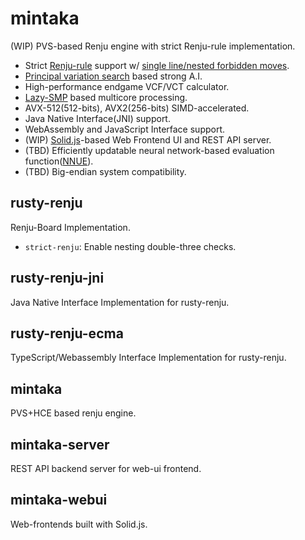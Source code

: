 # mintaka
(WIP) PVS-based Renju engine with strict Renju-rule implementation.

* Strict [Renju-rule](https://www.renju.net/rules/) support w/ [single line/nested forbidden moves](./documents/renju.md).
* [Principal variation search](https://en.wikipedia.org/wiki/Principal_variation_search) based strong A.I.
* High-performance endgame VCF/VCT calculator.
* [Lazy-SMP](https://en.wikipedia.org/wiki/Lazy_SMP) based multicore processing.
* AVX-512(512-bits), AVX2(256-bits) SIMD-accelerated.
* Java Native Interface(JNI) support.
* WebAssembly and JavaScript Interface support.
* (WIP) [Solid.js](https://www.solidjs.com/)-based Web Frontend UI and REST API server.
* (TBD) Efficiently updatable neural network-based evaluation function([NNUE](https://www.chessprogramming.org/NNUE)).
* (TBD) Big-endian system compatibility.

## rusty-renju
Renju-Board Implementation.
 * ``strict-renju``: Enable nesting double-three checks.

## rusty-renju-jni
Java Native Interface Implementation for rusty-renju.

## rusty-renju-ecma
TypeScript/Webassembly Interface Implementation for rusty-renju.

## mintaka
PVS+HCE based renju engine.

## mintaka-server
REST API backend server for web-ui frontend.

## mintaka-webui
Web-frontends built with Solid.js.
